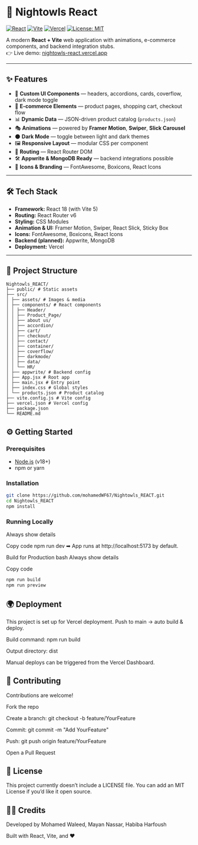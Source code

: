 # 🌙 Nightowls React

[![React](https://img.shields.io/badge/React-18-blue?logo=react)](https://react.dev/) 
[![Vite](https://img.shields.io/badge/Vite-5-purple?logo=vite)](https://vitejs.dev/) 
[![Vercel](https://img.shields.io/badge/Deployed-Vercel-black?logo=vercel)](https://nightowls-react.vercel.app/) 
[![License: MIT](https://img.shields.io/badge/License-MIT-green.svg)](LICENSE)

A modern **React + Vite** web application with animations, e-commerce components, and backend integration stubs.  
👉 Live demo: [nightowls-react.vercel.app](https://nightowls-react.vercel.app/)

---

## ✨ Features

- 🎨 **Custom UI Components** — headers, accordions, cards, coverflow, dark mode toggle  
- 🛒 **E-commerce Elements** — product pages, shopping cart, checkout flow  
- 📊 **Dynamic Data** — JSON-driven product catalog (`products.json`)  
- 🎭 **Animations** — powered by **Framer Motion**, **Swiper**, **Slick Carousel**  
- 🌑 **Dark Mode** — toggle between light and dark themes  
- 🖼 **Responsive Layout** — modular CSS per component  
- 🔗 **Routing** — React Router DOM  
- 🛠 **Appwrite & MongoDB Ready** — backend integrations possible  
- 🎵 **Icons & Branding** — FontAwesome, Boxicons, React Icons  

---

## 🛠 Tech Stack

- **Framework:** React 18 (with Vite 5)  
- **Routing:** React Router v6  
- **Styling:** CSS Modules  
- **Animation & UI:** Framer Motion, Swiper, React Slick, Sticky Box  
- **Icons:** FontAwesome, Boxicons, React Icons  
- **Backend (planned):** Appwrite, MongoDB  
- **Deployment:** Vercel  

---

## 📂 Project Structure
```
Nightowls_REACT/
├── public/ # Static assets
├── src/
│ ├── assets/ # Images & media
│ ├── components/ # React components
│ │ ├── Header/
│ │ ├── Product_Page/
│ │ ├── about us/
│ │ ├── accordion/
│ │ ├── cart/
│ │ ├── checkout/
│ │ ├── contact/
│ │ ├── container/
│ │ ├── coverflow/
│ │ ├── darkmode/
│ │ ├── data/
│ │ └── HR/
│ ├── appwrite/ # Backend config
│ ├── App.jsx # Root app
│ ├── main.jsx # Entry point
│ ├── index.css # Global styles
│ └── products.json # Product catalog
├── vite.config.js # Vite config
├── vercel.json # Vercel config
├── package.json
└── README.md
```

## ⚙️ Getting Started

### Prerequisites

- [Node.js](https://nodejs.org/) (v18+)  
- npm or yarn  

### Installation

```bash
git clone https://github.com/mohamedWF67/Nightowls_REACT.git
cd Nightowls_REACT
npm install
```

### Running Locally

Always show details

Copy code
npm run dev
➡ App runs at http://localhost:5173 by default.

Build for Production
bash
Always show details

Copy code

```bash
npm run build
npm run preview
```
## 🌍 Deployment
This project is set up for Vercel deployment.
Push to main → auto build & deploy.


Build command: npm run build

Output directory: dist

Manual deploys can be triggered from the Vercel Dashboard.

## 🤝 Contributing
Contributions are welcome!

Fork the repo

Create a branch: git checkout -b feature/YourFeature

Commit: git commit -m "Add YourFeature"

Push: git push origin feature/YourFeature

Open a Pull Request

## 📜 License
This project currently doesn’t include a LICENSE file.
You can add an MIT License if you’d like it open source.

## 👨‍💻 Credits
Developed by Mohamed Waleed, Mayan Nassar, Habiba Harfoush

Built with React, Vite, and ❤️
